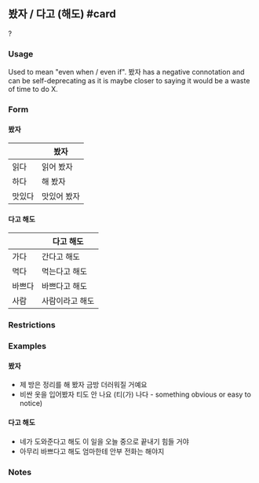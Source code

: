 ## 봤자 / 다고 (해도) #card
?
### Usage
Used to mean "even when / even if". 봤자 has a negative connotation and can be self-deprecating as it is maybe closer to saying it would be a waste of time to do X.
### Form
#### 봤자
|     | 봤자     |
| --- | ------ |
| 읽다  | 읽어 봤자  |
| 하다  | 해 봤자   |
| 맛있다 | 맛있어 봤자 |
#### 다고 해도
|     | 다고 해도    |
| --- | -------- |
| 가다  | 간다고 해도   |
| 먹다  | 먹는다고 해도  |
| 바쁘다 | 바쁘다고 해도  |
| 사람  | 사람이라고 해도 |
### Restrictions
### Examples
#### 봤자
* 제 방은 정리를 해 봤자 금방 더러워질 거예요
* 비싼 옷을 입어봤자 티도 안 나요 (티(가) 나다 - something obvious or easy to notice)
#### 다고 해도
* 네가 도와준다고 해도 이 일을 오늘 중으로 끝내기 힘들 거야
* 아무리 바쁘다고 해도 엄마한테 안부 전화는 해야지
### Notes
